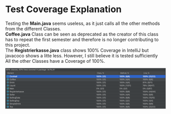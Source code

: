 # Test Coverage Explanation
Testing the <b>Main.java</b> seems useless, as it just calls all the other methods from the different Classes. <br />
<b>Coffee.java</b> Class can be seen as deprecated as the creator of this class has to repeat the first semester and therefore is no
longer contributing to this project. <br /> 
The <b>Registrierkasse.java</b> class shows 100% Coverage in IntelliJ but javacoco shows a litte less. However, I still 
believe it is tested sufficiently <br />
All the other Classes have a Coverage of 100%. <br />


![Test Coverage of Project according to IntelliJ](../resources/CoverageFinal.png) 

